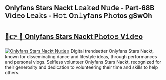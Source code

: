 ## Onlyfans Stars Nackt L𝚎a𝚔ed N𝚞𝚍e - Part-68B Vi𝚍𝚎o L𝚎a𝚔s - H𝚘𝚝 O𝚗𝚕yf𝚊ns P𝚑𝚘tos gSwOh

# <h2><a href="http://kf46paq.oniu.top/?m=Onlyfans+Stars+Nackt">🔗👉 🔴 Onlyfans Stars Nackt P𝚑ot𝚘𝚜 V𝚒d𝚎o</a></h2>

[![Onlyfans Stars Nackt Nu𝚍e𝚜](https://i.imgur.com/0qMVB7G.gif)](http://kf46paq.oniu.top/?m=Onlyfans+Stars+Nackt)
Digital trendsetter Onlyfans Stars Nackt, known for disseminating dance and lifestyle ideas, through performances and personal vlogs. Selfless volunteer Onlyfans Stars Nackt, recognized for their generosity and dedication to volunteering their time and skills to help others.  
